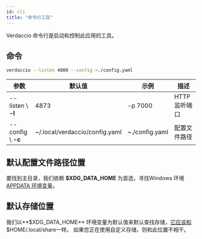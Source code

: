 ```yaml
---
id: cli
title: "命令行工具"
---
```

Verdaccio 命令行是启动和控制此应用的工具。

## 命令

```bash
verdaccio --listen 4000 --config ~./config.yaml
```

| 参数                 | 默认值                            | 示例             | 描述        |
| ------------------ | ------------------------------ | -------------- | --------- |
| --listen \ **-l** | 4873                           | -p 7000        | HTTP 监听端口 |
| --config \ **-c** | ~/.local/verdaccio/config.yaml | ~./config.yaml | 配置文件路径    |

## 默认配置文件路径位置

要找到主目录，我们依赖 **$XDG_DATA_HOME** 为首选，寻找Windows 环境 [APPDATA 环境变量](https://www.howtogeek.com/318177/what-is-the-appdata-folder-in-windows/)。

## 默认存储位置

我们以**$XDG_DATA_HOME** 环境变量为默认值来默认查找存储，[它应该和](https://askubuntu.com/questions/538526/is-home-local-share-the-default-value-for-xdg-data-home-in-ubuntu-14-04) $HOME/.local/share一样。 如果您正在使用自定义存储，则和此位置不相干。